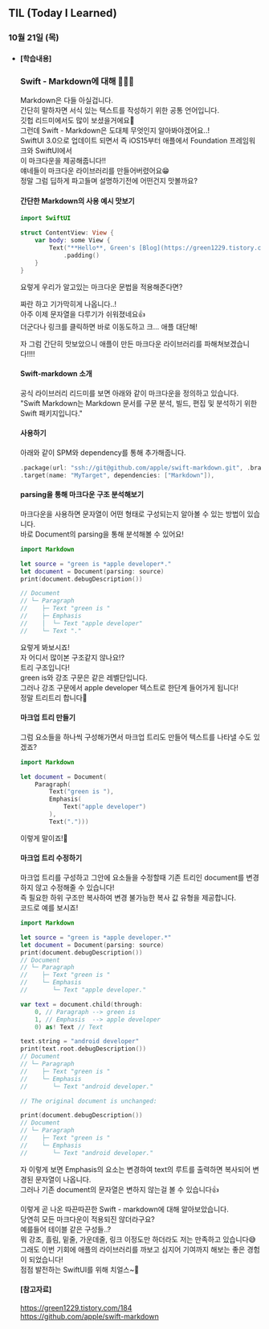 ## TIL (Today I Learned)

### 10월 21일 (목)

- #### [학습내용]
  
  ### Swift - Markdown에 대해 🧑🏻‍💻   
  
  Markdown은 다들 아실겁니다.   
  간단히 말하자면 서식 있는 텍스트를 작성하기 위한 공통 언어입니다.   
  깃헙 리드미에서도 많이 보셨을거에요🧐   
  그런데 Swift - Markdown은 도대체 무엇인지 알아봐야겠어요..!   
  SwiftUI 3.0으로 업데이트 되면서 즉 iOS15부터 애플에서 Foundation 프레임워크와 SwiftUI에서   
  이 마크다운을 제공해줍니다!!   
  얘네들이 마크다운 라이브러리를 만들어버렸어요😁   
  정말 그럼 딥하게 파고들며 설명하기전에 어떤건지 맛볼까요?   

  #### 간단한 Markdown의 사용 예시 맛보기   
  ```swift
  import SwiftUI
  
  struct ContentView: View {
      var body: some View {
          Text("**Hello**, Green's [Blog](https://green1229.tistory.com)!")
              .padding()
      }
  }
  ```
  요렇게 우리가 알고있는 마크다운 문법을 적용해준다면?   

  짜란 하고 기가막히게 나옵니다..!   
  아주 이제 문자열을 다루기가 쉬워졌네요👍   
  더군다나 링크를 클릭하면 바로 이동도하고 크... 애플 대단해!   

  자 그럼 간단히 맛보았으니 애플이 만든 마크다운 라이브러리를 파해쳐보겠습니다!!!!   

  #### Swift-markdown 소개   
  공식 라이브러리 리드미를 보면 아래와 같이 마크다운을 정의하고 있습니다.   
  "Swift Markdown는 Markdown 문서를 구문 분석, 빌드, 편집 및 분석하기 위한 Swift 패키지입니다."   

  #### 사용하기   
  아래와 같이 SPM와 dependency를 통해 추가해줍니다.   
  ```swift
  .package(url: "ssh://git@github.com/apple/swift-markdown.git", .branch("main")),
  .target(name: "MyTarget", dependencies: ["Markdown"]),
  ```

  #### parsing을 통해 마크다운 구조 분석해보기   
  마크다운을 사용하면 문자열이 어떤 형태로 구성되는지 알아볼 수 있는 방법이 있습니다.   
  바로 Document의 parsing을 통해 분석해볼 수 있어요!   
  ```swift
  import Markdown
  
  let source = "green is *apple developer*."
  let document = Document(parsing: source)
  print(document.debugDescription())
  
  // Document
  // └─ Paragraph
  //    ├─ Text "green is "
  //    ├─ Emphasis
  //    │  └─ Text "apple developer"
  //    └─ Text "."
  ```
  요렇게 봐보시죠!   
  자 어디서 많이본 구조같지 않나요!?   
  트리 구조입니다!   
  green is와 강조 구문은 같은 레벨단입니다.   
  그러나 강조 구문에서 apple developer 텍스트로 한단계 들어가게 됩니다!   
  정말 트리트리 합니다🎄   

  #### 마크업 트리 만들기   
  그럼 요소들을 하나씩 구성해가면서 마크업 트리도 만들어 텍스트를 나타낼 수도 있겠죠?   
  ```swift
  import Markdown
  
  let document = Document(
      Paragraph(
          Text("green is "),
          Emphasis(
              Text("apple developer")
          ),
          Text(".")))
  ```
  이렇게 말이죠!🥳   

  #### 마크업 트리 수정하기   
  마크업 트리를 구성하고 그안에 요소들을 수정할때 기존 트리인 document를 변경하지 않고 수정해줄 수 있습니다!   
  즉 필요한 하위 구조만 복사하여 변경 불가능한 복사 값 유형을 제공합니다.   
  코드로 예를 보시죠!   
  ```swift
  import Markdown
  
  let source = "green is *apple developer.*"
  let document = Document(parsing: source)
  print(document.debugDescription())
  // Document
  // └─ Paragraph
  //    ├─ Text "green is "
  //    └─ Emphasis
  //       └─ Text "apple developer."
  
  var text = document.child(through:
      0, // Paragraph --> green is
      1, // Emphasis  --> apple developer
      0) as! Text // Text
  
  text.string = "android developer"
  print(text.root.debugDescription())
  // Document
  // └─ Paragraph
  //    ├─ Text "green is "
  //    └─ Emphasis
  //       └─ Text "android developer."
  
  // The original document is unchanged:
  
  print(document.debugDescription())
  // Document
  // └─ Paragraph
  //    ├─ Text "green is "
  //    └─ Emphasis
  //       └─ Text "android developer."
  ```
  자 이렇게 보면 Emphasis의 요소는 변경하여 text의 루트를 출력하면 복사되어 변경된 문자열이 나옵니다.   
  그러나 기존 document의 문자열은 변하지 않는걸 볼 수 있습니다👍   

  이렇게 곧 나온 따끈따끈한 Swift - markdown에 대해 알아보았습니다.   
  당연히 모든 마크다운이 적용되진 않더라구요?   
  예를들어 테이블 같은 구성들..?   
  뭐 강조, 흘림, 밑줄, 가운데줄, 링크 이정도만 하더라도 저는 만족하고 있습니다😅   
  그래도 이번 기회에 애플의 라이브러리를 까보고 심지어 기여까지 해보는 좋은 경험이 되었습니다!   
  점점 발전하는 SwiftUI를 위해 치얼스~🍻   

  #### [참고자료]   
  https://green1229.tistory.com/184   
  https://github.com/apple/swift-markdown   
